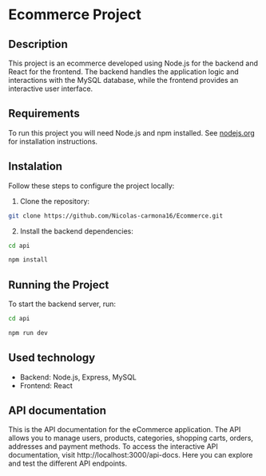 # Ecommerce Project

## Description

This project is an ecommerce developed using Node.js for the backend and React for the frontend. The backend handles the application logic and interactions with the MySQL database, while the frontend provides an interactive user interface.

## Requirements

To run this project you will need Node.js and npm installed. See [nodejs.org](https://nodejs.org) for installation instructions.

## Instalation

Follow these steps to configure the project locally:

1. Clone the repository:
```bash
git clone https://github.com/Nicolas-carmona16/Ecommerce.git
```
2. Install the backend dependencies:
```bash
cd api
```
```bash
npm install
```

## Running the Project

To start the backend server, run:
```bash
cd api
```
```bash
npm run dev
```

## Used technology

- Backend: Node.js, Express, MySQL
- Frontend: React

## API documentation
This is the API documentation for the eCommerce application. The API allows you to manage users, products, categories, shopping carts, orders, addresses and payment methods.
To access the interactive API documentation, visit http://localhost:3000/api-docs. Here you can explore and test the different API endpoints.